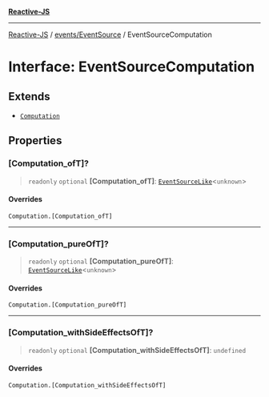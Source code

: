 [**Reactive-JS**](../../../README.md)

***

[Reactive-JS](../../../README.md) / [events/EventSource](../README.md) / EventSourceComputation

# Interface: EventSourceComputation

## Extends

- [`Computation`](../../../computations/type-aliases/Computation.md)

## Properties

### \[Computation\_ofT\]?

> `readonly` `optional` **\[Computation\_ofT\]**: [`EventSourceLike`](../../interfaces/EventSourceLike.md)\<`unknown`\>

#### Overrides

`Computation.[Computation_ofT]`

***

### \[Computation\_pureOfT\]?

> `readonly` `optional` **\[Computation\_pureOfT\]**: [`EventSourceLike`](../../interfaces/EventSourceLike.md)\<`unknown`\>

#### Overrides

`Computation.[Computation_pureOfT]`

***

### \[Computation\_withSideEffectsOfT\]?

> `readonly` `optional` **\[Computation\_withSideEffectsOfT\]**: `undefined`

#### Overrides

`Computation.[Computation_withSideEffectsOfT]`
